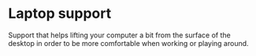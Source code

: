 # Laptop support  
Support that helps lifting your computer a bit from the surface of the desktop in order to be more comfortable 
when working or playing around.
